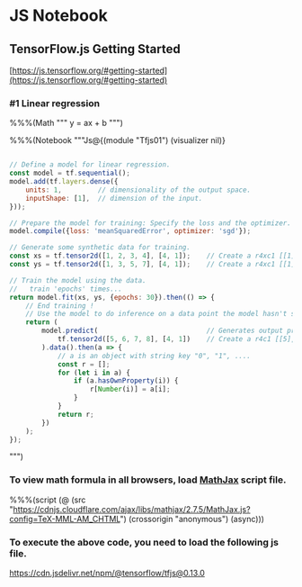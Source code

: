 

# JS Notebook


## TensorFlow.js Getting Started

[https://js.tensorflow.org/#getting-started](https://js.tensorflow.org/#getting-started)

### #1 Linear regression

%%%(Math """
y = ax + b
""")


%%%(Notebook """Js@{(module "Tfjs01") (visualizer nil)}
```javascript

// Define a model for linear regression.
const model = tf.sequential();
model.add(tf.layers.dense({
    units: 1,         // dimensionality of the output space.
    inputShape: [1],  // dimension of the input.
}));

// Prepare the model for training: Specify the loss and the optimizer.
model.compile({loss: 'meanSquaredError', optimizer: 'sgd'});

// Generate some synthetic data for training.
const xs = tf.tensor2d([1, 2, 3, 4], [4, 1]);    // Create a r4xc1 [[1],[2],[3],[4]] 2d tensor.
const ys = tf.tensor2d([1, 3, 5, 7], [4, 1]);    // Create a r4xc1 [[1],[3],[5],[7]] 2d tensor.

// Train the model using the data.
//   train 'epochs' times...
return model.fit(xs, ys, {epochs: 30}).then(() => {
    // End training !
    // Use the model to do inference on a data point the model hasn't seen before.
    return (
        model.predict(                           // Generates output predictions for the input samples.
            tf.tensor2d([5, 6, 7, 8], [4, 1])    // Create a r4c1 [[5],[6],[7],[8]] 2d tensor.
        ).data().then(a => {
            // a is an object with string key "0", "1", ....
            const r = [];
            for (let i in a) {
                if (a.hasOwnProperty(i)) {
                    r[Number(i)] = a[i];
                }
            }
            return r;
        })
    );
});

```
""")







### To view math formula in all browsers, load [MathJax](https://www.mathjax.org/) script file.

%%%(script (@ (src "https://cdnjs.cloudflare.com/ajax/libs/mathjax/2.7.5/MathJax.js?config=TeX-MML-AM_CHTML") (crossorigin "anonymous") (async)))




### To execute the above code, you need to load the following js file.

https://cdn.jsdelivr.net/npm/@tensorflow/tfjs@0.13.0
